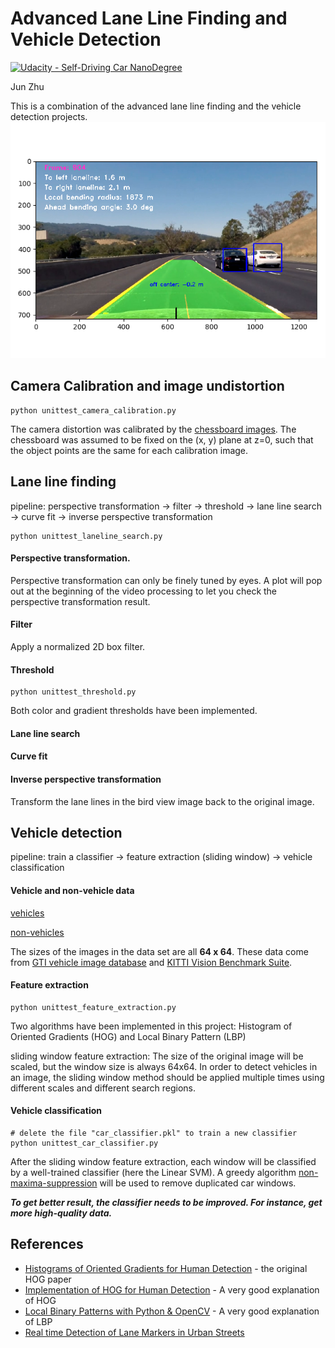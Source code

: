 # Advanced Lane Line Finding and Vehicle Detection

[![Udacity - Self-Driving Car NanoDegree](https://s3.amazonaws.com/udacity-sdc/github/shield-carnd.svg)](http://www.udacity.com/drive)

Jun Zhu

This is a combination of the advanced lane line finding and the vehicle detection projects.
![alt text](highlight-1.png)


## Camera Calibration and image undistortion 

```
python unittest_camera_calibration.py
```

The camera distortion was calibrated by the [chessboard images](./camera_cal/). The chessboard was assumed to be fixed on the (x, y) plane at z=0, such that the object points are the same for each calibration image.


## Lane line finding

pipeline: perspective transformation -> filter -> threshold -> lane line search -> curve fit -> inverse perspective transformation

```
python unittest_laneline_search.py
```

#### Perspective transformation.

Perspective transformation can only be finely tuned by eyes. A plot will pop out at the beginning of the video processing to let you check the perspective transformation result.

#### Filter

Apply a normalized 2D box filter.

#### Threshold

```
python unittest_threshold.py
```

Both color and gradient thresholds have been implemented.

#### Lane line search



#### Curve fit



#### Inverse perspective transformation

Transform the lane lines in the bird view image back to the original image.

## Vehicle detection

pipeline: train a classifier -> feature extraction (sliding window) -> vehicle classification

#### Vehicle and non-vehicle data

[vehicles](https://s3.amazonaws.com/udacity-sdc/Vehicle_Tracking/vehicles.zip)

[non-vehicles](https://s3.amazonaws.com/udacity-sdc/Vehicle_Tracking/non-vehicles.zip) 

The sizes of the images in the data set are all **64 x 64**. These data come from [GTI vehicle image database](http://www.gti.ssr.upm.es/data/Vehicle_database.html) and [KITTI Vision Benchmark Suite](http://www.cvlibs.net/datasets/kitti/).

#### Feature extraction

```
python unittest_feature_extraction.py
```

 Two algorithms have been implemented in this project: Histogram of Oriented Gradients (HOG) and Local Binary Pattern (LBP) 

sliding window feature extraction: The size of the original image will be scaled, but the window size is always 64x64. In order to detect vehicles in an image, the sliding window method should be applied multiple times using different scales and different search regions.

#### Vehicle classification

```
# delete the file "car_classifier.pkl" to train a new classifier
python unittest_car_classifier.py
```

After the sliding window feature extraction, each window will be classified by a well-trained classifier (here the Linear SVM). A greedy algorithm [non-maxima-suppression](http://www.pyimagesearch.com/2015/02/16/faster-non-maximum-suppression-python/) will be used to remove duplicated car windows.

***To get better result, the classifier needs to be improved. For instance, get more high-quality data.***

## References

- [Histograms of Oriented Gradients for Human Detection](http://www.csd.uwo.ca/~olga/Courses/Fall2009/9840/Papers/DalalTriggsCVPR05.pdf) - the original HOG paper
- [Implementation of HOG for Human Detection](http://www.geocities.ws/talh_davidc/#cst_extract) - A very good explanation of HOG
- [Local Binary Patterns with Python & OpenCV](http://www.pyimagesearch.com/2015/12/07/local-binary-patterns-with-python-opencv) - A very good explanation of LBP
- [Real time Detection of Lane Markers in Urban Streets](https://arxiv.org/abs/1411.7113)
